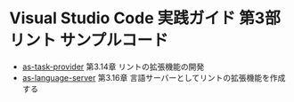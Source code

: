 # Visual Studio Code 実践ガイド 第3部 リント サンプルコード

- [as-task-provider](./as-task-provider) 第3.14章 リントの拡張機能の開発
- [as-language-server](./as-language-server) 第3.16章 言語サーバーとしてリントの拡張機能を作成する
